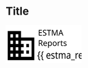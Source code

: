 # Title

<img
    src="content/infographic_estma_reports.svg"
    alt="{{ estma_reports_count }} ESTMA Reports"
    height="100"
    width="200" />

